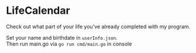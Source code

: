 # LifeCalendar
Check out what part of your life you've already completed with my program.

Set your name and birthdate in `userInfo.json`.   
Then run main.go via `go run cmd/main.go` in console